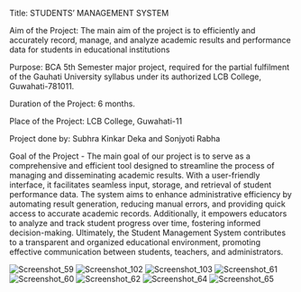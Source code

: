 Title: STUDENTS’ MANAGEMENT SYSTEM

Aim of the Project: The main aim of the project is to efficiently and accurately record, manage, and analyze academic results and performance data for students in educational institutions

Purpose: BCA 5th Semester major project, required for the partial fulfilment of the Gauhati University syllabus under its authorized LCB College, Guwahati-781011.

Duration of the Project: 6 months.

Place of the Project: LCB College, Guwahati-11

Project done by: Subhra Kinkar Deka and Sonjyoti Rabha

Goal of the Project - The main goal of our project is to serve as a comprehensive and efficient tool designed to streamline the process of managing and disseminating academic results. With a user-friendly interface, it facilitates seamless input, storage, and retrieval of student performance data. The system aims to enhance administrative efficiency by automating result generation, reducing manual errors, and providing quick access to accurate academic records. Additionally, it empowers educators to analyze and track student progress over time, fostering informed decision-making. Ultimately, the Student Management System contributes to a transparent and organized educational environment, promoting effective communication between students, teachers, and administrators. 


![Screenshot_59](https://github.com/Suvra03/Student-Result-Management-System/assets/96880067/d68b24b6-1aaf-417b-9817-67a4dbb00955)
![Screenshot_102](https://github.com/Suvra03/Student-Result-Management-System/assets/96880067/71e3caf1-32d4-418a-b28e-b3a6ec22d835)
![Screenshot_103](https://github.com/Suvra03/Student-Result-Management-System/assets/96880067/a7d5b653-be95-4cde-b72a-ba28df3ce798)
![Screenshot_61](https://github.com/Suvra03/Student-Result-Management-System/assets/96880067/50c99ff6-418a-473a-bba3-2094f3e924b0)
![Screenshot_60](https://github.com/Suvra03/Student-Result-Management-System/assets/96880067/be93d3ec-461b-432a-950f-bf132c8bd001)
![Screenshot_62](https://github.com/Suvra03/Student-Result-Management-System/assets/96880067/e869fff4-10f2-43a0-8360-05b28be6039a)
![Screenshot_64](https://github.com/Suvra03/Student-Result-Management-System/assets/96880067/b4adc580-eae3-4ba6-811d-81c9850b84df)
![Screenshot_65](https://github.com/Suvra03/Student-Result-Management-System/assets/96880067/37284694-d678-49b4-8366-ecc0e781ab05)
